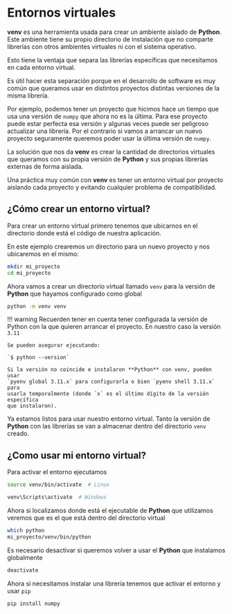 # Entornos virtuales

**venv** es una herramienta usada para crear un ambiente aislado de
**Python**. Este ambiente tiene su propio directorio de instalación que no
comparte librerías con otros ambientes virtuales ni con el sistema operativo.

Esto tiene la ventaja que separa las librerías específicas que necesitamos en
cada entorno virtual.

Es útil hacer esta separación porque en el desarrollo de software es muy común
que queramos usar en distintos proyectos distintas versiones de la misma
librería.

Por ejemplo, podemos tener un proyecto que hicimos hace un tiempo que usa una
versión de `numpy` que ahora no es la última. Para ese proyecto puede estar
perfecta esa versión y algunas veces puede ser peligroso actualizar una
librería. Por el contrario si vamos a arrancar un nuevo proyecto seguramente
queremos poder usar la última versión de `numpy`.

La solución que nos da **venv** es crear la cantidad de directorios
virtuales que queramos con su propia versión de **Python** y sus propias librerías
externas de forma aislada.

Una práctica muy común con **venv** es tener un entorno virtual por
proyecto aislando cada proyecto y evitando cualquier problema de compatibilidad.

## ¿Cómo crear un entorno virtual?

Para crear un entorno virtual primero tenemos que ubicarnos en el directorio
donde está el código de nuestra aplicación.

En este ejemplo crearemos un directorio para un nuevo proyecto y nos ubicaremos
en el mismo:

```bash
mkdir mi_proyecto
cd mi_proyecto
```

Ahora vamos a crear un directorio virtual llamado `venv` para la versión de
**Python** que hayamos configurado como global

```bash
python -m venv venv
```

!!! warning
    Recuerden tener en cuenta tener configurada la versión de Python con la que
    quieren arrancar el proyecto. En nuestro caso la versión `3.11`

    Se pueden asegurar ejecutando:

    `$ python --version`

    Si la versión no coincide e instalaron **Python** con venv, pueden usar
    `pyenv global 3.11.x` para configurarla o bien `pyenv shell 3.11.x` para
    usarla temporalmente (donde `x` es el último dígito de la versión específica
    que instalaron).

Ya estamos listos para usar nuestro entorno virtual. Tanto la versión de
**Python** con las librerías se van a almacenar dentro del directorio `venv`
creado.

## ¿Como usar mi entorno virtual?

Para activar el entorno ejecutamos

```bash
source venv/bin/activate  # Linux
```
```bash
venv\Scripts\activate  # Windows
```

Ahora si localizamos donde está el ejecutable de **Python** que utilizamos
veremos que es el que está dentro del directorio virtual

```bash
which python
mi_proyecto/venv/bin/python
```

Es necesario desactivar si queremos volver a usar el **Python** que instalamos
globalmente

```bash
deactivate
```

Ahora si necesitamos instalar una librería tenemos que activar el entorno y
usar `pip`

```bash
pip install numpy
```
